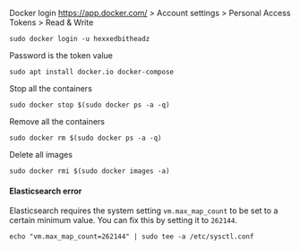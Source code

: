 Docker login
https://app.docker.com/ > Account settings > Personal Access Tokens > Read & Write
```
sudo docker login -u hexxedbitheadz
```
Password is the token value
```
sudo apt install docker.io docker-compose
```
Stop all the containers
```
sudo docker stop $(sudo docker ps -a -q)
```
Remove all the containers
```
sudo docker rm $(sudo docker ps -a -q)
```
Delete all images
```
sudo docker rmi $(sudo docker images -a)
```
#### Elasticsearch error
Elasticsearch requires the system setting `vm.max_map_count` to be set to a certain minimum value. You can fix this by setting it to `262144`.
```
echo "vm.max_map_count=262144" | sudo tee -a /etc/sysctl.conf
```